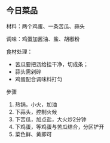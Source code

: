 ## 今日菜品

材料：两个鸡蛋、一条苦瓜、蒜头

调味：鸡蛋加酱油、盐、胡椒粉

食材处理：

- 苦瓜要把沥给挂干净，切成条；
- 蒜头需剁碎
- 鸡蛋配合调味料打匀



步骤

1. 热锅，小火，加油
2. 下蒜头，控制火候
3. 下苦瓜，加点盐，大火炒2分钟
4. 下鸡蛋，等鸡蛋与苦瓜结合，分区铲开
5. 菜色鲜、黄即可





